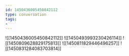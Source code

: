 ```yaml
---
id: 1450436005450842112
type: conversation
tags:
- 
---
```

![[1450436005450842112]]
![[1450493993230426114]]
![[1450809628829175813]]
![[1450811829446496257]]
![[1450831284083703814]]

